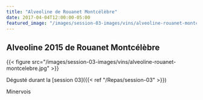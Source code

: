```yaml
---
title: "Alveoline de Rouanet Montcélèbre"
date: 2017-04-04T12:00:00-05:00
featured_image: "/images/session-03-images/vins/alveoline-rouanet-montcelebre.jpg"
---
```


Alveoline 2015 de Rouanet Montcélèbre
---------------------------------------------------

{{< figure src="/images/session-03-images/vins/alveoline-rouanet-montcelebre.jpg" >}}

Dégusté durant la [session 03]({{< ref "/Repas/session-03" >}})

Minervois
